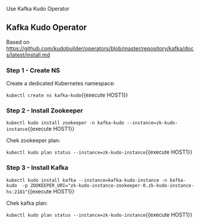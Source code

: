 Use Kafka Kudo Operator

## Kafka Kudo Operator

Based on https://github.com/kudobuilder/operators/blob/master/repository/kafka/docs/latest/install.md

### Step 1 - Create NS
Create a dedicated Kubernetes namespace:

`kubectl create ns kafka-kudo`{{execute HOST1}}

### Step 2 - Install Zookeeper

`kubectl kudo install zookeeper -n kafka-kudo --instance=zk-kudo-instance`{{execute HOST1}}

Chek zookeeper plan:

`kubectl kudo plan status --instance=zk-kudo-instance`{{execute HOST1}}

### Step 3 - Install Kafka

`kubectl kudo install kafka --instance=kafka-kudo-instance -n kafka-kudo  -p ZOOKEEPER_URI="zk-kudo-instance-zookeeper-0.zk-kudo-instance-hs:2181"`{{execute HOST1}}

Chek kafka plan:

`kubectl kudo plan status --instance=zk-kudo-instance`{{execute HOST1}}